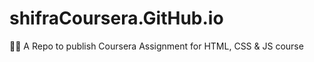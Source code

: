 # shifraCoursera.GitHub.io
🐱‍💻 A Repo to publish Coursera Assignment for HTML, CSS &amp; JS course 
